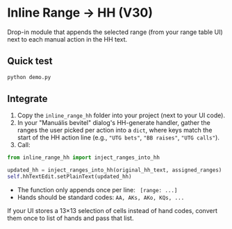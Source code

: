 
# Inline Range → HH (V30)

Drop-in module that appends the selected range (from your range table UI) next to each manual action in the HH text.

## Quick test

```bash
python demo.py
```

## Integrate

1) Copy the `inline_range_hh` folder into your project (next to your UI code).
2) In your "Manuális bevitel" dialog's HH-generate handler, gather the ranges the user picked per action into a `dict`, where keys match the start of the HH action line (e.g., `"UTG bets"`, `"BB raises"`, `"UTG calls"`).
3) Call:

```python
from inline_range_hh import inject_ranges_into_hh

updated_hh = inject_ranges_into_hh(original_hh_text, assigned_ranges)
self.hhTextEdit.setPlainText(updated_hh)
```

- The function only appends once per line: ` [range: ...]`
- Hands should be standard codes: `AA, AKs, AKo, KQs, ...`

If your UI stores a 13×13 selection of cells instead of hand codes, convert them once to list of hands and pass that list.
```

